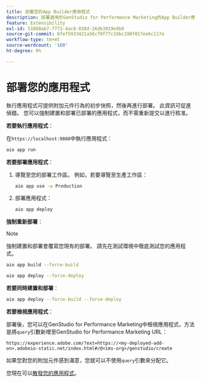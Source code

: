 ```yaml
---
title: 部署您的App Builder應用程式
description: 部署適用於GenStudio for Performance Marketing的App Builder應用程式或附加元件。
feature: Extensibility
exl-id: 51888ab7-7772-4ac8-838d-26db3019e9b0
source-git-commit: 6fef5933421a56cf9f77c19bc198f017ee6c117e
workflow-type: tm+mt
source-wordcount: '160'
ht-degree: 0%

---
```


# 部署您的應用程式

執行應用程式可提供附加元件行為的初步快照，然後再進行部署。 此資訊可促進偵錯。 您可以強制建置和部署已部署的應用程式，而不需重新提交以進行核准。

**若要執行應用程式**：

在`https://localhost:9080`中執行應用程式：

```bash
aio app run
```

**若要部署應用程式**：

1. 導覽至您的部署工作區。 例如，若要導覽至生產工作區：

   ```bash
   aio app use -w Production
   ```

1. 部署應用程式：

   ```bash
   aio app deploy
   ```

**強制重新部署**：

>[!NOTE]
>
>強制建置和部署會覆寫您現有的部署。 請先在測試環境中徹底測試您的應用程式。

```bash
aio app build --force-build
```

```bash
aio app deploy --force-deploy
```

**若要同時建置和部署**：

```bash
aio app deploy --force-build --force-deploy
```

**若要檢視應用程式**：

部署後，您可以在GenStudio for Performance Marketing中檢視應用程式，方法是將`query`引數新增至GenStudio for Performance Marketing URL：

`https://experience.adobe.com/?ext=https://<my-deployed-add-on>.adobeio-static.net/index.html#/@<ims-org>/genstudio/create`

如果您對您的附加元件感到滿意，您就可以不使用`query`引數來分配它。

您現在可以[散發您的應用程式](distribute-app.md)。
